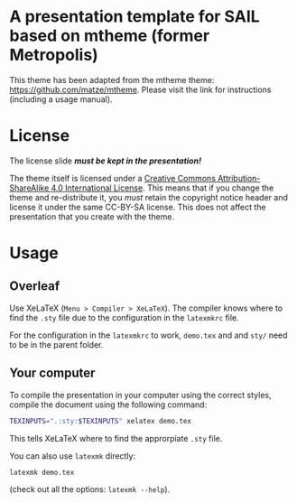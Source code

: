 # A presentation template for SAIL based on mtheme (former Metropolis)

This theme has been adapted from the mtheme theme: https://github.com/matze/mtheme. Please visit the link for instructions (including a usage manual).

# License

The license slide ***must be kept in the presentation!***

The theme itself is licensed under a [Creative Commons Attribution-ShareAlike
4.0 International License](http://creativecommons.org/licenses/by-sa/4.0/). This
means that if you change the theme and re-distribute it, you *must* retain the
copyright notice header and license it under the same CC-BY-SA license. This
does not affect the presentation that you create with the theme.

# Usage
## Overleaf
Use XeLaTeX (`Menu > Compiler > XeLaTeX`). The compiler knows where to find the `.sty` file due to the configuration in the `latexmkrc` file.

For the configuration in the `latexmkrc` to work, `demo.tex` and and `sty/` need to be in the parent folder.

## Your computer
To compile the presentation in your computer using the correct styles, compile the document using the following command:
```bash
TEXINPUTS=".:sty:$TEXINPUTS" xelatex demo.tex
```
This tells XeLaTeX where to find the approrpiate `.sty` file.

You can also use `latexmk` directly:
```bash
latexmk demo.tex
```
(check out all the options: `latexmk --help`).
